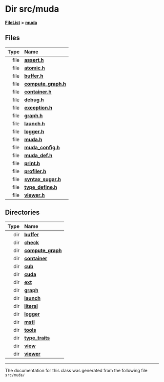 

# Dir src/muda



[**FileList**](files.md) **>** [**muda**](dir_be047e8c00f93e2e88c2a417393a7f42.md)












## Files

| Type | Name |
| ---: | :--- |
| file | [**assert.h**](assert_8h.md) <br> |
| file | [**atomic.h**](atomic_8h.md) <br> |
| file | [**buffer.h**](buffer_8h.md) <br> |
| file | [**compute\_graph.h**](compute__graph_8h.md) <br> |
| file | [**container.h**](container_8h.md) <br> |
| file | [**debug.h**](debug_8h.md) <br> |
| file | [**exception.h**](exception_8h.md) <br> |
| file | [**graph.h**](graph_8h.md) <br> |
| file | [**launch.h**](launch_8h.md) <br> |
| file | [**logger.h**](logger_8h.md) <br> |
| file | [**muda.h**](muda_8h.md) <br> |
| file | [**muda\_config.h**](muda__config_8h.md) <br> |
| file | [**muda\_def.h**](muda__def_8h.md) <br> |
| file | [**print.h**](print_8h.md) <br> |
| file | [**profiler.h**](profiler_8h.md) <br> |
| file | [**syntax\_sugar.h**](syntax__sugar_8h.md) <br> |
| file | [**type\_define.h**](type__define_8h.md) <br> |
| file | [**viewer.h**](viewer_8h.md) <br> |


## Directories

| Type | Name |
| ---: | :--- |
| dir | [**buffer**](dir_9b44f68c181db0b11e9502e462454d05.md) <br> |
| dir | [**check**](dir_3ada5fb1291f7068cec99adbe813154e.md) <br> |
| dir | [**compute\_graph**](dir_b4aad8ec408afb185bc8426846668e86.md) <br> |
| dir | [**container**](dir_abdf540317f100377c0fed488fb71651.md) <br> |
| dir | [**cub**](dir_98c5d599fe44dff86fbf620b2a1f3e8e.md) <br> |
| dir | [**cuda**](dir_e7c11f96f9eccdf52a5e0655beb83835.md) <br> |
| dir | [**ext**](dir_dee31a662aa40cb7fc08cb07824f4a9a.md) <br> |
| dir | [**graph**](dir_946c6946a1291bae853a7ff8b793a277.md) <br> |
| dir | [**launch**](dir_440d6ef7395341c98b5d944289d06a83.md) <br> |
| dir | [**literal**](dir_b382702c5a05deb664663fe4596d147e.md) <br> |
| dir | [**logger**](dir_7d83e812141fe1e865a4aab383f85074.md) <br> |
| dir | [**mstl**](dir_76b30f276e6a3b8973955140272e7c63.md) <br> |
| dir | [**tools**](dir_4d62fb1c1e2c9fb3fa1c4847a09b7b77.md) <br> |
| dir | [**type\_traits**](dir_604bea9d06d02462c18f7966e507987c.md) <br> |
| dir | [**view**](dir_db2dafed41077e2be62453d93935ca4c.md) <br> |
| dir | [**viewer**](dir_b8d9e5dede9d3b62139c9f3b116c88e0.md) <br> |

























































------------------------------
The documentation for this class was generated from the following file `src/muda/`

